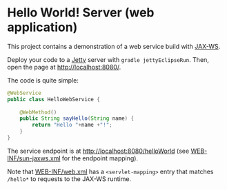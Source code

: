 # Hello World! Server (web application)
This project contains a demonstration of a web service build with [JAX-WS](http://docs.oracle.com/javaee/6/tutorial/doc/bnayl.html). 

Deploy your code to a [Jetty](http://www.eclipse.org/jetty/) server with ```gradle jettyEclipseRun```. Then, open the page at [http://localhost:8080/](http://localhost:8080/). 

The code is quite simple:
```java
@WebService
public class HelloWebService {
	
	@WebMethod()
	public String sayHello(String name) {
		return "Hello "+name +"!";
	}
}
```

The service endpoint is at [http://localhost:8080/helloWorld](http://localhost:8080/helloWorld) (see [WEB-INF/sun-jaxws.xml](src/main/webapp/WEB-INF/sun-jaxws.xml) for the endpoint mapping). 

Note that [WEB-INF/web.xml](src/main/webapp/WEB-INF/web.xml) has a ```<servlet-mapping>``` entry that matches ```/hello*``` to requests to the JAX-WS runtime.
